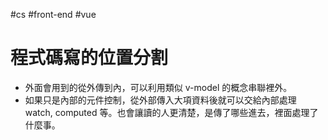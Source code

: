 #cs #front-end #vue 

# 程式碼寫的位置分割
- 外面會用到的從外傳到內，可以利用類似 v-model 的概念串聯裡外。
- 如果只是內部的元件控制，從外部傳入大項資料後就可以交給內部處理 watch, computed 等。也會讓讀的人更清楚，是傳了哪些進去，裡面處理了什麼事。